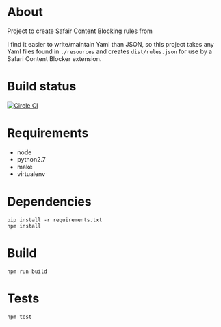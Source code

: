 # About

Project to create Safair Content Blocking rules from

I find it easier to write/maintain Yaml than JSON, so this project takes any Yaml files found in `./resources` and creates `dist/rules.json` for use by a Safari Content Blocker extension.

# Build status

[![Circle CI](https://circleci.com/gh/paulgrav/safari-blocker.svg?style=svg)](https://circleci.com/gh/paulgrav/safari-blocker)

# Requirements

  - node
  - python2.7
  - make
  - virtualenv
  
# Dependencies

	pip install -r requirements.txt
	npm install
  
# Build

	npm run build
  
# Tests

	npm test
  